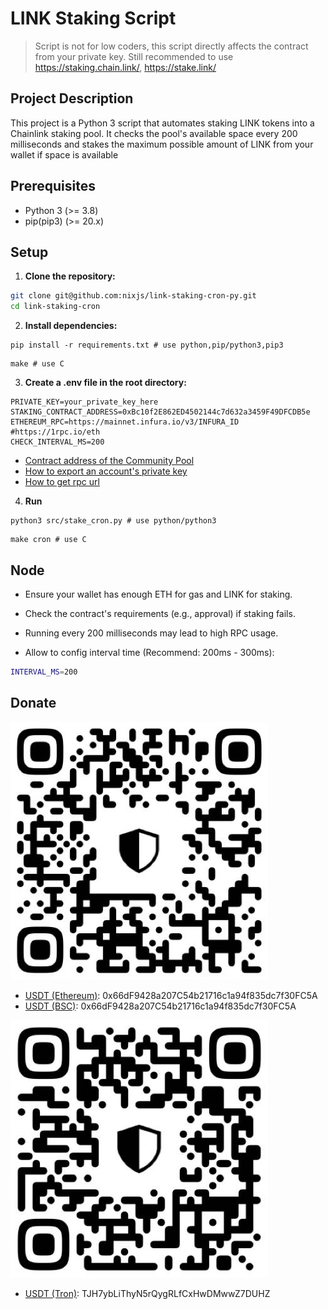 # LINK Staking Script

> Script is not for low coders, this script directly affects the contract from your private key. Still recommended to use https://staking.chain.link/, https://stake.link/

## Project Description
This project is a Python 3 script that automates staking LINK tokens into a Chainlink staking pool. It checks the pool's available space every 200 milliseconds and stakes the maximum possible amount of LINK from your wallet if space is available

## Prerequisites
- Python 3 (>= 3.8)
- pip(pip3) (>= 20.x)

## Setup
1. **Clone the repository:**
```bash
git clone git@github.com:nixjs/link-staking-cron-py.git
cd link-staking-cron
```
2. **Install dependencies:**
```shell [bash]
pip install -r requirements.txt # use python,pip/python3,pip3
```

```shell [Makefile]
make # use C
```

3. **Create a .env file in the root directory:**
```env
PRIVATE_KEY=your_private_key_here
STAKING_CONTRACT_ADDRESS=0xBc10f2E862ED4502144c7d632a3459F49DFCDB5e
ETHEREUM_RPC=https://mainnet.infura.io/v3/INFURA_ID #https://1rpc.io/eth
CHECK_INTERVAL_MS=200
```
- [Contract address of the Community Pool](https://etherscan.io/address/0xBc10f2E862ED4502144c7d632a3459F49DFCDB5e)
- [How to export an account's private key](https://support.metamask.io/configure/accounts/how-to-export-an-accounts-private-key/)
- [How to get rpc url](https://chainlist.org/chain/1)

4. **Run**
```shell [bash]
python3 src/stake_cron.py # use python/python3
```

```shell [Makefile]
make cron # use C
```

## Node
- Ensure your wallet has enough ETH for gas and LINK for staking.

- Check the contract's requirements (e.g., approval) if staking fails.

- Running every 200 milliseconds may lead to high RPC usage.

- Allow to config interval time (Recommend: 200ms - 300ms):
```bash
INTERVAL_MS=200
```

## Donate
![Based EVM](based-evm.jpg "QR code address")

- [USDT (Ethereum)](https://link.trustwallet.com/send?address=0x66dF9428a207C54b21716c1a94f835dc7f30FC5A&asset=c20000714_t0x55d398326f99059fF775485246999027B3197955): 0x66dF9428a207C54b21716c1a94f835dc7f30FC5A
- [USDT (BSC)](https://link.trustwallet.com/send?address=0x66dF9428a207C54b21716c1a94f835dc7f30FC5A&asset=c20000714_t0x55d398326f99059fF775485246999027B3197955): 0x66dF9428a207C54b21716c1a94f835dc7f30FC5A

![Tron](usdt-tron.jpg "QR code address")
- [USDT (Tron)](https://link.trustwallet.com/send?asset=c195_tTR7NHqjeKQxGTCi8q8ZY4pL8otSzgjLj6t&address=TJH7ybLiThyN5rQygRLfCxHwDMwwZ7DUHZ): TJH7ybLiThyN5rQygRLfCxHwDMwwZ7DUHZ
